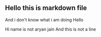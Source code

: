 ## Hello this is markdown file

And i don't know what i am doing
Hello

Hi name is not aryan jain
And this is not a line
